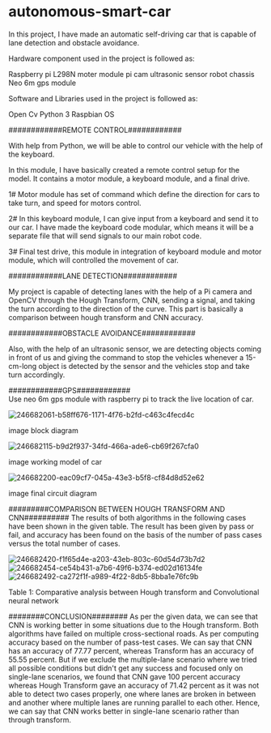 # autonomous-smart-car
In this project, I have made an automatic self-driving car that is capable of lane detection and obstacle avoidance.

Hardware component used in the project is followed as:

Raspberry pi
L298N moter module
pi cam
ultrasonic sensor
robot chassis
Neo 6m gps module

Software and Libraries used in the project is followed as:

Open Cv
Python 3
Raspbian OS

############REMOTE CONTROL############

With help from Python, we will be able to control our vehicle with the help of the keyboard.

In this module, I have basically created a remote control setup for the model. It contains a motor module, a keyboard module, and a final drive.

1# Motor module has set of command which define the direction for cars to take turn, and speed for motors control.

2# In this keyboard module, I can give input from a keyboard and send it to our car. I have made the keyboard code modular, which means it will be a separate file that will send signals to our main robot code.

3# Final test drive, this module in integration of keyboard module and motor module, which will controlled the movement of car.

############LANE DETECTION############

My project is capable of detecting lanes with the help of a Pi camera and OpenCV through the Hough Transform, CNN, sending a signal, and taking the turn according to the direction of the curve. This part is basically a comparison between hough transform and CNN accuracy.

############OBSTACLE AVOIDANCE############

Also, with the help of an ultrasonic sensor, we are detecting objects coming in front of us and giving the command to stop the vehicles whenever a 15-cm-long object is detected by the sensor and the vehicles stop and take turn accordingly.

############GPS############ 	
Use neo 6m gps module with raspberry pi to track the live location of car. 


![246682061-b58ff676-1171-4f76-b2fd-c463c4fecd4c](https://github.com/Exceptional09/autonomous-smart-car/assets/68737117/da8c4108-a899-44c3-a4c5-78b51fba75cb)

image block diagram


![246682115-b9d2f937-34fd-466a-ade6-cb69f267cfa0](https://github.com/Exceptional09/autonomous-smart-car/assets/68737117/90e7a3b6-1fac-4a81-b133-621eff299a1b)

image working model of car


![246682200-eac09cf7-045a-43e3-b5f8-cf84d8d52e62](https://github.com/Exceptional09/autonomous-smart-car/assets/68737117/c0d1a479-037e-4e42-bd89-314b0fd92e7a)

image final circuit diagram

#########COMPARISON BETWEEN HOUGH TRANSFORM AND CNN########## 
The results of both algorithms in the following cases have been shown in the given table. The result has been given by pass or fail, and accuracy has been found on the basis of the number of pass cases versus the total number of cases.

![246682420-f1f65d4e-a203-43eb-803c-60d54d73b7d2](https://github.com/Exceptional09/autonomous-smart-car/assets/68737117/ca793336-d259-4528-870c-ff2288f03e5e)
![246682454-ce54b431-a7b6-49f6-b374-ed02d16134fe](https://github.com/Exceptional09/autonomous-smart-car/assets/68737117/120c5cb5-99bd-46ea-91b5-873fb118b9a1)
![246682492-ca272f1f-a989-4f22-8db5-8bba1e76fc9b](https://github.com/Exceptional09/autonomous-smart-car/assets/68737117/3f56b269-848a-4d82-ae0a-3d1cda81d24e)



Table 1: Comparative analysis between Hough transform and Convolutional neural network

########CONCLUSION######## As per the given data, we can see that CNN is working better in some situations due to the Hough transform. Both algorithms have failed on multiple cross-sectional roads. As per computing accuracy based on the number of pass-test cases. We can say that CNN has an accuracy of 77.77 percent, whereas Transform has an accuracy of 55.55 percent. But if we exclude the multiple-lane scenario where we tried all possible conditions but didn't get any success and focused only on single-lane scenarios, we found that CNN gave 100 percent accuracy whereas Hough Transform gave an accuracy of 71.42 percent as it was not able to detect two cases properly, one where lanes are broken in between and another where multiple lanes are running parallel to each other. Hence, we can say that CNN works better in single-lane scenario rather than through transform.

